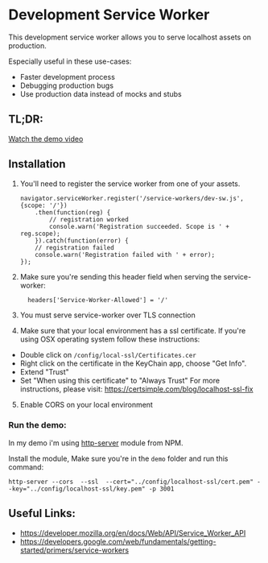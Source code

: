 # Development Service Worker

This development service worker allows you to serve localhost assets on production.

Especially useful in these use-cases:
  - Faster development process
  - Debugging production bugs
  - Use production data instead of mocks and stubs

## TL;DR:
[Watch the demo video](https://s3.amazonaws.com/yossi-eynav-uploads/dev-sw-demo.mp4)

## Installation

1. You'll need to register the service worker from one of your assets.
    ```
    navigator.serviceWorker.register('/service-workers/dev-sw.js', {scope: '/'})
        .then(function(reg) {
            // registration worked
            console.warn('Registration succeeded. Scope is ' + reg.scope);
        }).catch(function(error) {
        // registration failed
        console.warn('Registration failed with ' + error);
    });
    ```
    
2. Make sure you're sending this header field when serving the service-worker:
    ```
      headers['Service-Worker-Allowed'] = '/'
    ```
    
3. You must serve service-worker over TLS connection

4. Make sure that your local environment has a ssl certificate.
If you're using OSX operating system follow these instructions:
 - Double click on `/config/local-ssl/Certificates.cer`
 - Right click on the certificate in the KeyChain app, choose "Get Info".
 - Extend "Trust"
 - Set "When using this certificate" to "Always Trust"
For more instructions, please visit: https://certsimple.com/blog/localhost-ssl-fix 


5. Enable CORS on your local environment 

### Run the demo:
In my demo i'm using [http-server](https://www.npmjs.com/package/http-server) module from NPM.

Install the module, Make sure you're in the `demo` folder and run this command:
```
http-server --cors  --ssl  --cert="../config/localhost-ssl/cert.pem" --key="../config/localhost-ssl/key.pem" -p 3001
```

## Useful Links:

* https://developer.mozilla.org/en/docs/Web/API/Service_Worker_API
* https://developers.google.com/web/fundamentals/getting-started/primers/service-workers
